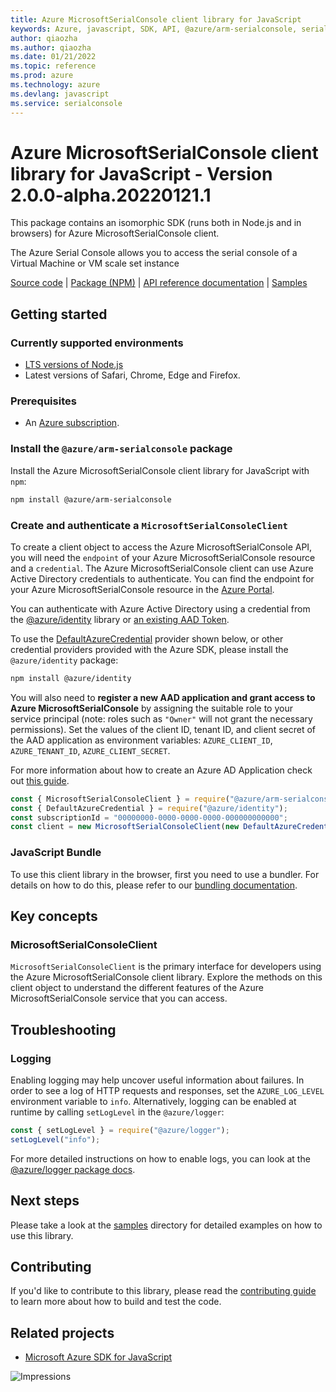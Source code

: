 ```yaml
---
title: Azure MicrosoftSerialConsole client library for JavaScript
keywords: Azure, javascript, SDK, API, @azure/arm-serialconsole, serialconsole
author: qiaozha
ms.author: qiaozha
ms.date: 01/21/2022
ms.topic: reference
ms.prod: azure
ms.technology: azure
ms.devlang: javascript
ms.service: serialconsole
---
```

# Azure MicrosoftSerialConsole client library for JavaScript - Version 2.0.0-alpha.20220121.1 


This package contains an isomorphic SDK (runs both in Node.js and in browsers) for Azure MicrosoftSerialConsole client.

The Azure Serial Console allows you to access the serial console of a Virtual Machine or VM scale set instance

[Source code](https://github.com/Azure/azure-sdk-for-js/tree/main/sdk/serialconsole/arm-serialconsole) |
[Package (NPM)](https://www.npmjs.com/package/@azure/arm-serialconsole) |
[API reference documentation](https://docs.microsoft.com/javascript/api/@azure/arm-serialconsole) |
[Samples](https://github.com/Azure-Samples/azure-samples-js-management)

## Getting started

### Currently supported environments

- [LTS versions of Node.js](https://nodejs.org/about/releases/)
- Latest versions of Safari, Chrome, Edge and Firefox.

### Prerequisites

- An [Azure subscription][azure_sub].

### Install the `@azure/arm-serialconsole` package

Install the Azure MicrosoftSerialConsole client library for JavaScript with `npm`:

```bash
npm install @azure/arm-serialconsole
```

### Create and authenticate a `MicrosoftSerialConsoleClient`

To create a client object to access the Azure MicrosoftSerialConsole API, you will need the `endpoint` of your Azure MicrosoftSerialConsole resource and a `credential`. The Azure MicrosoftSerialConsole client can use Azure Active Directory credentials to authenticate.
You can find the endpoint for your Azure MicrosoftSerialConsole resource in the [Azure Portal][azure_portal].

You can authenticate with Azure Active Directory using a credential from the [@azure/identity][azure_identity] library or [an existing AAD Token](https://github.com/Azure/azure-sdk-for-js/blob/master/sdk/identity/identity/samples/AzureIdentityExamples.md#authenticating-with-a-pre-fetched-access-token).

To use the [DefaultAzureCredential][defaultazurecredential] provider shown below, or other credential providers provided with the Azure SDK, please install the `@azure/identity` package:

```bash
npm install @azure/identity
```

You will also need to **register a new AAD application and grant access to Azure MicrosoftSerialConsole** by assigning the suitable role to your service principal (note: roles such as `"Owner"` will not grant the necessary permissions).
Set the values of the client ID, tenant ID, and client secret of the AAD application as environment variables: `AZURE_CLIENT_ID`, `AZURE_TENANT_ID`, `AZURE_CLIENT_SECRET`.

For more information about how to create an Azure AD Application check out [this guide](https://docs.microsoft.com/azure/active-directory/develop/howto-create-service-principal-portal).

```javascript
const { MicrosoftSerialConsoleClient } = require("@azure/arm-serialconsole");
const { DefaultAzureCredential } = require("@azure/identity");
const subscriptionId = "00000000-0000-0000-0000-000000000000";
const client = new MicrosoftSerialConsoleClient(new DefaultAzureCredential(), subscriptionId);
```


### JavaScript Bundle
To use this client library in the browser, first you need to use a bundler. For details on how to do this, please refer to our [bundling documentation](https://aka.ms/AzureSDKBundling).

## Key concepts

### MicrosoftSerialConsoleClient

`MicrosoftSerialConsoleClient` is the primary interface for developers using the Azure MicrosoftSerialConsole client library. Explore the methods on this client object to understand the different features of the Azure MicrosoftSerialConsole service that you can access.

## Troubleshooting

### Logging

Enabling logging may help uncover useful information about failures. In order to see a log of HTTP requests and responses, set the `AZURE_LOG_LEVEL` environment variable to `info`. Alternatively, logging can be enabled at runtime by calling `setLogLevel` in the `@azure/logger`:

```javascript
const { setLogLevel } = require("@azure/logger");
setLogLevel("info");
```

For more detailed instructions on how to enable logs, you can look at the [@azure/logger package docs](https://github.com/Azure/azure-sdk-for-js/tree/main/sdk/core/logger).

## Next steps

Please take a look at the [samples](https://github.com/Azure-Samples/azure-samples-js-management) directory for detailed examples on how to use this library.

## Contributing

If you'd like to contribute to this library, please read the [contributing guide](https://github.com/Azure/azure-sdk-for-js/blob/main/CONTRIBUTING.md) to learn more about how to build and test the code.

## Related projects

- [Microsoft Azure SDK for JavaScript](https://github.com/Azure/azure-sdk-for-js)

![Impressions](https://azure-sdk-impressions.azurewebsites.net/api/impressions/azure-sdk-for-js%2Fsdk%2Fserialconsole%2Farm-serialconsole%2FREADME.png)

[azure_cli]: https://docs.microsoft.com/cli/azure
[azure_sub]: https://azure.microsoft.com/free/
[azure_sub]: https://azure.microsoft.com/free/
[azure_portal]: https://portal.azure.com
[azure_identity]: https://github.com/Azure/azure-sdk-for-js/tree/main/sdk/identity/identity
[defaultazurecredential]: https://github.com/Azure/azure-sdk-for-js/tree/main/sdk/identity/identity#defaultazurecredential

